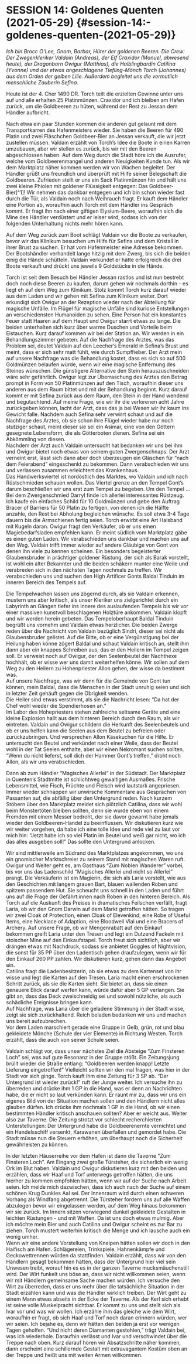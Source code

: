 <!-- Copyright 2020-2025 Dominik Jan Schott. All rights reserved. The license agreement is define in the LICENSE file in the root folder. -->
# **SESSION 14: Goldenes Quenten	(2021-05-29)** {#session-14:-goldenes-quenten-(2021-05-29)}

*Ich bin Brocc O'Lee, Gnom, Barbar, Hüter der goldenen Beeren. Die Crew: Der Zwegenkleriker Valdain (Andreas), der Elf Craxidor (Manuel, abwesend heute), der Dragonborn Owigur (Matthias), die Halblingbardin Catilina (Yvonne) und der etwas angeschlagene Tiefling-Mönch Torch (Johannes) aus dem Orden der gelben Lilie. Außerdem begleitet uns die vermutlich menschliche Zauberin Sefina.*

Heute ist der 4\. Cher 1490 DR. Torch teilt die erzielten Gewinne unter uns auf und alle erhalten 25 Platinmünzen. Craxidor und ich bleiben am Hafen zurück, um die Goldbeeren zu hüten, während der Rest zu Jessan dem Händler aufbricht.

Nach etwa ein paar Stunden kommen die anderen gut gelaunt mit dem Transportkarren des Hafenmeisters wieder. Sie haben die Beeren für 490 Platin und zwei Fläschchen Goldbeer-Bier an Jessan verkauft, die wir jetzt zustellen müssen. Valdain erzählt von Torch’s Idee die Boote in einen Karren umzubauen, aber wir stellen es zurück, bis wir mit den Beeren abgeschlossen haben. Auf dem Weg durch die Stadt höre ich die Ausrufer, welche vom Goldbeerenmangel und anderen Neuigkeiten Kunde tun. Als wir dem Marktplatz näher kommen werden wir von Wachen begleitet. Der Händler grüßt uns freundlich und überprüft mit Hilfe seiner Belegschaft die Goldbeeren. Zufrieden stellt er uns ein Sack Platinmünzen hin und hält uns zwei kleine Phiolen mit goldener Flüssigkeit entgegen: Das Goldbeer-Bier[^1]\! Wir nehmen das dankbar entgegen und ich bin schon wieder fast durch die Tür, als Valdain noch nach Weihrauch fragt. Er kauft dem Händler eine Portion ab, woraufhin auch Torch mit dem Händler ins Gespräch kommt. Er fragt ihn nach einer giftigen Elysium-Beere, woraufhin sich die Mine des Händler verdüstert und er leiser wird, sodass ich von der folgenden Unterhaltung nichts mehr hören kann.

Auf dem Weg zurück zum Boot schlägt Valdain vor die Boote zu verkaufen, bevor wir das Klinikum besuchen um Hilfe für Sefina und dem Kristall in ihrer Brust zu suchen. Er hat vom Hafenmeister eine Adresse bekommen. Der Bootshändler verhandelt lange hitzig mit dem Zwerg, bis sich die beiden einig die Hände schütteln. Valdain verkündet er hätte erfolgreich die drei Boote verkauft und drückt uns jeweils 9 Goldstücke in die Hände.

Torch ist seit dem Besuch bei Händler Jessan rastlos und ist nun bestrebt doch noch diese Beeren zu kaufen, darum gehen wir nochmals dorthin \- es liegt eh auf dem Weg zum Klinikum. Stolz kommt Torch kurz darauf wieder aus dem Laden und wir gehen mit Sefina zum Klinikum weiter. Dort erkundigt sich Owigur an der Rezeption wieder nach der Abteilung für magische Unfälle. Im Flügel für magische Unfälle sind kuriose Entstellungen an verschiedensten Humanoiden zu sehen. Eine Person hat ein konstantes Feuer statt Haaren auf dem Haupt und Owigur starrt etwas zu lange. Die beiden unterhalten sich kurz über warme Duschen und Vorteile beim Eistauchen. Kurz darauf kommen wir bei der Station an. Wir werden in ein Behandlungszimmer gebeten. Auf die Nachfrage des Arztes, was das Problem sei, deutet Valdain auf den Leecher’s Emerald in Sefina’s Brust und meint, dass er sich sehr matt fühlt, wie durch Sumpffieber. Der Arzt mein auf unsere Nachfrage was die Behandlung kostet, dass es sich so auf 500 Goldmünzen belaufen würde, wenn wir eine magische Entfernung des Steines wünschen. Die günstigere Alternative den Stein herauszuschneiden wäre sehr gefährlich. Owigur legt zur Überraschung des Arztes den Betrag prompt in Form von 50 Platinmünzen auf den Tisch, woraufhin dieser uns anderen aus dem Raum bittet und mit der Behandlung beginnt. Kurz darauf kommt er mit Sefina zurück aus dem Raum, den Stein in der Hand wendend und begutachtend. Auf meine Frage, wie wir ihr die verlorenen acht Jahre zurückgeben können, lacht der Arzt, dass das ja bei Wesen wir ihr kaum ins Gewicht falle. Nachdem auch Sefina sehr verwirrt schaut und auf die Nachfrage des Arztes, ob sie schon ihre Flügel wieder habe nur noch stutziger schaut, meint dieser sie sei ein Asimar, eine von den Göttern gesegnete Lebensform, die als Götterboten dienen. Sefina sei ein Abkömmling von diesen.  
Nachdem der Arzt auch Valdain untersucht hat bedanken wir uns bei ihm und Owigur bietet noch etwas von seinem guten Zwergenschnaps. Der Arzt verneint erst, lässt sich dann aber doch überzeugen ein Gläschen für “nach dem Feierabend” eingeschenkt zu bekommen. Dann verabschieden wir uns und verlassen zusammen erleichtert das Krankenhaus.  
Das Handwerksviertel ist nordöstlich des Marktes, wo Valdain und ich nach Rüstschmieden schauen wollen. Das Viertel grenze an den Tempel Gont’s darum beschließen wir uns erst zum Tempel zu begeben. Um den Tempel …  
Bei dem Zwergenschmied Darryl finde ich allerlei interessantes Rüstzeug. Ich kaufe ein einfaches Schild für 10 Goldmünzen und gebe den Auftrag Bracer of Barriers für 50 Platin zu fertigen, von denen ich die Hälfte anzahle, den Rest bei Abholung begleichen wünsche. Es soll etwa 3-4 Tage dauern bis die Armschienen fertig seien. Torch erwirbt eine Art Halsband mit Kugeln daran. Owigur fragt den Verkäufer, ob er uns einen Magiebedarfsladen empfehlen kann. Er meint südlich vom Marktplatz gäbe es einen guten Laden. Wir verabschieden uns dankbar und machen uns auf den Weg. Valdain trifft immer wieder auf andere Gläubige von Gont von denen ihn viele zu kennen scheinen. Ein besonders begeisterter Glaubensbruder in prächtiger goldener Rüstung, der sich als Barak vorstellt, ist wohl ein alter Bekannter und die beiden schäkern munter eine Weile und verabreden sich in den nächsten Tagen nochmals zu treffen. Wir verabschieden uns und suchen den High Artificer Gonts Baldal Tinduin im inneren Bereich des Tempels auf.

Die Tempelwachen lassen uns zögernd durch, als sie Valdain erkennen, mustern uns aber kritisch, als unser Kleriker uns zielgerichtet durch ein Labyrinth an Gängen tiefer ins Innere des auslaufenden Tempels bis wir vor einer massiven kunstvoll beschlagenen Holztüre ankommen. Valdain klopft und wir werden herein gebeten. Das Tempeloberhaupt Baldal Tinduin begrüßt uns vornehm und Valdain etwas herzlicher. Die beiden Zwerge reden über die Nachricht von Valdain bezüglich Sindri, dieser sei nicht als Glaubensbruder gelistet. Auf die Bitte, ob er eine Vergünstigung bei der Heilung haben könne zögert Baldal und schaut Valdain kritisch an, stellt ihm dann aber ein knappes Schreiben aus, das er den Heilern im Tempel zeigen soll. Er verweist noch auf Owigur, der den Seelenbeutel der Nachthexe hochhält, ob er wisse wer uns damit weiterhelfen könne. Wir sollen auf dem Weg zu den Heilern zu Hohenpriester Allon gehen, der wisse da bestimmt was.  
Auf unsere Nachfrage, was wir denn für die Gemeinde von Gont tun können, mein Baldal, dass die Menschen in der Stadt unruhig seien und sich in letzter Zeit gehäuft gegen die Obrigkeit wenden.  
Die Heiler sind etwas verstimmt, als sie die Nachricht lesen: “Da hat der Chef wohl wieder die Spendierhosen an.”  
Im Labor des Hohepriesters stehen zahlreiche seltsame Geräte und eine kleine Explosion hallt aus dem hinteren Bereich durch den Raum, als wir eintreten. Valdain und Owigur schildern die Herkunft des Seelenbeutels und ob er uns helfen kann die Seelen aus dem Beutel zu befreien oder zurückzubringen. Und versprechen Allon Käsekuchen für die Hilfe. Er untersucht den Beutel und verkündet nach einer Weile, dass der Beutel wohl in der Tat Seelen enthalte, aber wir einen Nekromant suchen sollten. “Wenn du nicht lieferst, soll dich der Hammer Gont’s treffen,” droht noch Allon, als wir uns verabschieden.

Dann ab zum Händler “Magisches Allerlei” in der Südstadt. Der Marktplatz in Quenten’s Stadtmitte ist schlichtweg gewaltigen Ausmaßes. Frische Lebensmittel, wie Fisch, Früchte und Fleisch wird lautstark angepriesen. Immer wieder schnappen wir unwirsche Kommentare aus Gesprächen von Passanten auf, die abfällig über den Untergrund reden. Nach kurzem Stöbern über den Marktplatz meldet sich plötzlich Catilina, dass wir wohl beim Monstertöten bleiben sollten, denn sie wurde eben von einem Fremden mit einem Messer bedroht, der sie davor gewarnt habe jemals wieder den Goldbeeren-Handel zu beeinflussen. Wir diskutieren kurz wie wir weiter vorgehen, da habe ich eine tolle Idee und rede viel zu laut vor mich hin: “Jetzt habe ich so viel Platin im Beutel und weiß gar nicht, wo ich das alles ausgeben soll\!” Das sollte den Untergrund anlocken.

Wir sind mittlerweile am Südrand des Marktplatzes angekommen, wo uns ein gnomischer Marktschreier zu seinem Stand mit magischen Waren ruft. Owigur und  Weiter geht es, am Gasthaus “Zum Noblen Wanderer” vorbei, bis vor uns das Ladenschild “Magisches Allerlei und nicht so Allerlei” prangt.  Die Verkäuferin ist ein Magierin, die sich als Laria vorstellt, wie aus den Geschichten mit langem grauen Bart, blauen wallenden Roben und spitzem passendem Hut. Sie scheucht uns schnell in den Laden und führt uns auf die Frage der Gefährt:innen nach Roben in den hinteren Bereich. Als Torch auf die Auskunft des Preises in dramatisches Feilschen verfällt, fragt Laria, ob wir den Gnom Darwin auf dem Markt getroffen hätten. So tragen wir zwei Cloak of Protection, einen Cloak of Elevenkind, eine Robe of Useful Items, eine Necklace of Adaption, eine Bloodwell Vial und eine Bracers of Archery. Auf unsere Frage, ob wir Mengenrabatt auf den Einkauf bekommen greift Laria unter den Tresen und legt ein Dutzend Fackeln mit stoischer Mine auf den Einkaufstapel. Torch freut sich sichtlich, aber wir drängen etwas mit Nachdruck, sodass sie anbietet Goggles of Nightvision, die sonst für 35 PP über den Ladentisch gehen draufzulegen, wenn wir für den Einkauf 260 PP zahlen. Wir diskutieren kurz, gehen dann das Angebot ein.   
Catilina fragt die Ladenbesitzerin, ob sie etwas zu dem Kartenset von ihr wisse und legt die Karten auf den Tresen. Laria macht einen erschrockenen Schritt zurück, als sie die Karten sieht. Sie bietet an, dass sie einen genauere Blick darauf werfen kann, würde dafür aber 5 GP verlangen. Sie gibt an, dass das Deck zweischneidig sei und sowohl nützliche, als auch schädliche Ereignisse bringen kann.  
Auf Nachfrage, was Laria über die geladene Stimmung in der Stadt wisse, zeigt sie sich zurückhaltend. Reich beladen bedanken wir uns und machen uns bereit aufzubrechen.  
Vor dem Laden marschiert gerade eine Gruppe in Gelb, grün, rot und blau gekleidete Mönche (Schule der vier Elemente) in Richtung Westen. Torch erzählt, dass die auch von seiner Schule seien.

Valdain schlägt vor, dass unser nächstes Ziel die Absteige “Zum Finsteren Loch” sei, was auf gute Resonanz in der Gruppe stößt. Ein Zeitungsjung brüllt wieder die Straße entlang: “Goldbeeren werden knapp\! Letzte Lieferung eingetroffen\!” Vielleicht sollten wir den mal fragen, was hier in der Stadt vor sich ginge.  Torch kauft ihm eine Zeitung für 3 SP ab. “Der Untergrund ist wieder zurück\!” ruft der Junge weiter. Ich versuche ihn zu überreden und drücke ihm 1 GP in die Hand, was er denn an Nachrichten habe, die er nicht so laut verkünden kann. Er raunt mir zu, dass wir uns ein eigenes Bild von der Situation machen sollen und den Händlern nicht alles glauben dürfen. Ich drücke ihm nochmals 1 GP in die Hand, ob wir einen bestimmten Händler kritisch anschauen sollten? Aber er weicht aus. Weiter also zur Taverne. Die Zeitung strotzt vor schlecht recherchierten Unterstellungen: Der Untergrund habe die Goldbeerenernte vernichtet und ein Handelsschiff versenkt, Karawanen überfallen und gemordet habe. Die Stadt müsse nun die Steuern erhöhen, um überhaupt noch die Sicherheit gewährleisten zu können.

In der letzten Häuserreihe vor dem Hafen ist dann die Taverne “Zum Finsteren Loch”. Am Eingang zwei große Türsteher, die sicherlich ein wenig Ork im Blut haben. Valdain und Owigur diskutieren kurz mit den beiden und erzählen, dass wir Haaf und Torf unterwegs getroffen hätten, die uns hierher zu kommen empfohlen hätten, wenn wir auf der Suche nach Arbeit seien. Ich melde mich dazwischen, dass ich auch nach der Suche auf einem schönen Krug Dunkles Aal sei. Der Innenraum wird durch einen schweren Vorhang als Windfang abgetrennt. Die Türsteher fordern uns auf alle Waffen abzulegen bevor wir eingelassen werden, auf dem Weg hinaus bekommen wir sie zurück. Im Innern sitzen vorwiegend dunkel gekleidete Gestalten in leichten Rüstungen \- und mit Waffen. Da ist uns doch etwas mulmig. Aber ich möchte mein Bier und auch Catilina und Owigur scheint es zur Bar zu ziehen. Torch mustert weiterhin kritisch die Menge und ich lausche auch ein wenig umher.  
Wenn wir eine andere Vorstellung von Kneipen hätten sollen wir doch in den Haifisch am Hafen. Schlägereien, Trinkspiele, Hahnenkämpfe und Geckowettrennen würden da stattfinden. Valdain erzählt, dass wir von den Händlern gesagt bekommen hätten, dass der Untergrund hier viel sein Unwesen treibt, worauf hin es es in der ganzen Taverne mucksmäuchenstill wird. Der Wirt funkelt uns böse an, dass wir nicht willkommen seien, wenn wir mit Händlern gemeinsame Sache machen würden. Ich versuche den Wirt zu überreden, dass er uns mehr über die tatsächliche Situation in der Stadt erzählen kann und was die Händler wirklich treiben. Der Wirt geht zu einem Mann etwas abseits in der Ecke der Taverne. Als der Kerl sich erhebt ist seine volle Muskelpracht sichtbar. Er kommt zu uns und stellt sich als Ivar vor und was wir wollen. Ich erzähle ihm das gleiche wie dem Wirt, woraufhin er fragt, ob sich Haaf und Torf noch daran erinnern würden, wer wir seien. Ich bejahe es, denn wir hätten den beiden ja erst vor wenigen Tagen geholfen. “Und nicht deren Diamanten gestohlen,” trägt Valdain bei, was ich wiederhole. Daraufhin verlässt und Ivar und verschwindet über die Treppe nach oben. Kurz darauf hören wir Absatzschritte näher kommen, dann erscheint eine schillernde Gestalt mit extravagantem Kostüm oben an der Treppe und heißt uns mit weiten Armen willkommen.
